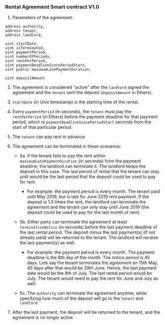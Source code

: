### Rental Agreement Smart contract V1.0

1. Parameters of the agreement:

```
address authority,
address tenant,
address landlord,

uint startDate,
uint isTerminated,
uint paymentPeriod,
uint numberOfPeriods,
uint rentPerPeriod,
uint paymentDeadlineSincePeriodStart,
uint public maximumLatePaymentDuration;

uint depositAmount
```

2. The agreement is considered "active" after the `landlord` signed the agreement and the `tenant` sent the deposit (`depositAmount` in Ethers).

3. `startDate` (in Unix timestamp) is the starting time of the rental.

4. Every `paymentPeriod` (in seconds), the `tenant` must pay the `rentPerPeriod` (in Ethers) before the payment deadline for that payment period, which is `paymentDeadlineSincePeriodStart` seconds from the start of that particular period.

5. The `tenant` can pay rent in advance

6. The agreement can be terminated in these scenarios:
    * 5a. If the tenant fails to pay the rent within `maximumLatePaymentDuration` (in seconds) from the payment deadline, the landlord can terminate it. The landlord keeps the deposit in this case. The last period of rental that the tenant can stay until would be the last period that the deposit could be used to pay for rent.
      * For example: the payment period is every month. The tenant paid until May 2019, but is late for June 2019 rent payment. If the deposit is 1.5 times the rent, the landlord can terminate the agreement and the tenant can only stay until June 2019 (the deposit could be used to pay for the last month of rent).

    * 5b. Either party can terminate the agreement at least `terminationNotice` (in seconds) before the last payment deadline of the last rental period. The deposit minus the last payment(s) (if not already paid) will be returned to the tenant. The landlord will receive the last payment(s) as well.

      * For example: the payment period is every month. The payment deadline is the 8th day of the month. The notice period is 45 days. Lets say the tenant terminates the agreement on 15th May, 45 days after that would be 29th June. Hence, the last payment date would be the 8th of July. The last rental period would be July. The tenant would need to pay the rent for June and July as well.

    * 5c. The `authority` can terminate the agreement anytime, while specifying how much of the deposit will go to the `tenant` and `landlord`

7. After the last payment, the deposit will be returned to the tenant, and the agreement is no longer active
